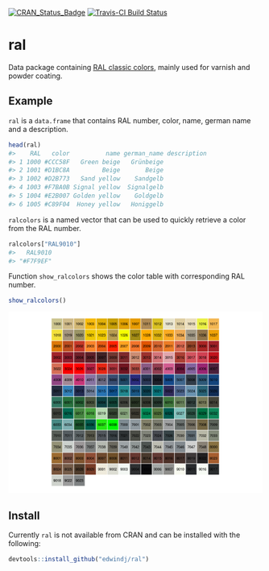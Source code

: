 
<!-- README.md is generated from README.Rmd. Please edit that file -->
[![CRAN\_Status\_Badge](http://www.r-pkg.org/badges/version/ral)](https://cran.r-project.org/package=ral) [![Travis-CI Build Status](https://travis-ci.org/edwindj/ral.svg?branch=master)](https://travis-ci.org/edwindj/ral)

ral
===

Data package containing [RAL classic colors](https://en.wikipedia.org/wiki/RAL_colour_standard), mainly used for varnish and powder coating.

Example
-------

`ral` is a `data.frame` that contains RAL number, color, name, german name and a description.

``` r
head(ral)
#>    RAL   color          name german_name description
#> 1 1000 #CCC58F   Green beige   Grünbeige            
#> 2 1001 #D1BC8A         Beige       Beige            
#> 3 1002 #D2B773   Sand yellow    Sandgelb            
#> 4 1003 #F7BA0B Signal yellow  Signalgelb            
#> 5 1004 #E2B007 Golden yellow    Goldgelb            
#> 6 1005 #C89F04  Honey yellow   Honiggelb
```

`ralcolors` is a named vector that can be used to quickly retrieve a color from the RAL number.

``` r
ralcolors["RAL9010"]
#>   RAL9010 
#> "#F7F9EF"
```

Function `show_ralcolors` shows the color table with corresponding RAL number.

``` r
show_ralcolors()
```

![](README-color%20table-1.png)

Install
-------

Currently `ral` is not available from CRAN and can be installed with the following:

``` r
devtools::install_github("edwindj/ral")
```
